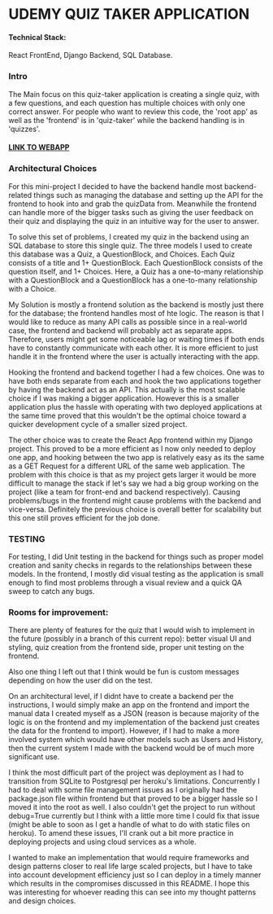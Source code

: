 <h1>UDEMY QUIZ TAKER APPLICATION</h1>
<h4>Technical Stack: </h4> React FrontEnd, Django Backend, SQL Database.

<h3>Intro</h3>
The Main focus on this quiz-taker application is creating a single quiz, with a few questions, and each question has multiple choices with only one correct answer.
For people who want to review this code, the 'root app' as well as the 'frontend' is in 'quiz-taker' while the backend handling is in 'quizzes'.

<h4><a href='http://nick-quiz-taker.herokuapp.com'>LINK TO WEBAPP</a></h4>
<h3>Architectural Choices</h3>

For this mini-project I decided to have the backend handle most backend-related things such as managing the database and setting up the API for the frontend to hook into and grab the quizData from. Meanwhile the frontend can handle more of the bigger tasks such as giving the user feedback on their quiz and displaying the quiz in an intuitive way for the user to answer.

To solve this set of problems, I created my quiz in the backend using an SQL database to store this single quiz. The three models I used to create this database was a Quiz, a QuestionBlock, and Choices. Each Quiz consists of a title and 1+ QuestionBlock. Each QuestionBlock consists of the question itself, and 1+ Choices. Here, a Quiz has a one-to-many relationship with a QuestionBlock and a QuestionBlock has a one-to-many relationship with a Choice.

My Solution is mostly a frontend solution as the backend is mostly just there for the database; the frontend handles most of hte logic. The reason is that I would like to reduce as many API calls as possible since in a real-world case, the frontend and backend will probably act as separate apps. Therefore, users might get some noticeable lag or waiting times if both ends have to constantly communicate with each other. It is more efficient to just handle it in the frontend where the user is actually interacting with the app.

Hooking the frontend and backend together I had a few choices. One was to have both ends separate from each and hook the two applications together by having the backend act as an API. This actually is the most scalable choice if I was making a bigger application. However this is a smaller application plus the hassle with operating with two deployed applications at the same time proved that this wouldn't be the optimal choice toward a quicker development cycle of a smaller sized project.

The other choice was to create the React App frontend within my Django project. This proved to be a more efficient as I now only needed to deploy one app, and hooking between the two app is relatively easy as its the same as a GET Request for a different URL of the same web application. The problem with this choice is that as my project gets larger it would be more difficult to manage the stack if let's say we had a big group working on the project (like a team for front-end and backend respectively). Causing problems/bugs in the frontend might cause problems with the backend and vice-versa. Definitely the previous choice is overall better for scalability but this one still proves efficient for the job done.

<h3>TESTING</h3>
For testing, I did Unit testing in the backend for things such as proper model creation and sanity checks in regards to the relationships between these models. In the frontend, I mostly did visual testing as the application is small enough to find most problems through a visual review and a quick QA sweep to catch any bugs.

<h3>Rooms for improvement: </h3>
There are plenty of features for the quiz that I would wish to implement in the future (possibly in a branch of this current repo): better visual UI and styling, quiz creation from the frontend side, proper unit testing on the frontend.

Also one thing I left out that I think would be fun is custom messages depending on how the user did on the test.

On an architectural level, if I didnt have to create a backend per the instructions, I would simply make an app on the frontend and import the manual data I created myself as a JSON (reason is because majority of the logic is on the frontend and my implementation of the backend just creates the data for the frontend to import). However, if I had to make a more involved system which would have other models such as Users and History, then the current system I made with the backend would be of much more significant use.


I think the most difficult part of the project was deployment as I had to transition from SQLite to Postgresql per heroku's limitations. Concurrently I had to deal with some file management issues as I originally had the package.json file within frontend but that proved to be a bigger hassle so I moved it into the root as well. I also couldn't get the project to run without debug=True currently but I think with a little more time I could fix that issue (might be able to soon as I get a handle of what to do with static files on heroku). To amend these issues, I'll crank out a bit more practice in deploying projects and using cloud services as a whole. 

I wanted to make an implementation that would require frameworks and design patterns closer to real life large scaled projects, but I have to take into account development efficiency just so I can deploy in a timely manner which results in the compromises discussed in this README. I hope this was interesting for whoever reading this can see into my thought patterns and design choices.



